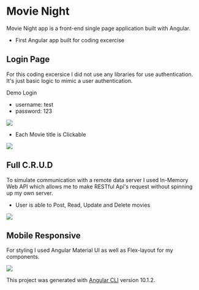 # Movie Night #
Movie Night app is a front-end single page application built with Angular.
- First Angular app built for coding excercise


## Login Page ##
For this coding excersice I did not use any libraries for use authentication. It's just basic logic to mimic a user authentication.

Demo Login
- username: test
- password: 123

![](img/movie_login.gif)

- Each Movie title is Clickable

![](img/single_movie.gif)

## Full C.R.U.D ##
To simulate communication with a remote data server I used In-Memory Web API which allows me to make RESTful Api's request without spinning up my own server.

- User is able to Post, Read, Update and Delete movies

![](img/admin_crud.gif)

## Mobile Responsive ##
For styling I used Angular Material UI as well as Flex-layout for my components.

![](img/movie_mobile.gif)

This project was generated with [Angular CLI](https://github.com/angular/angular-cli) version 10.1.2.

